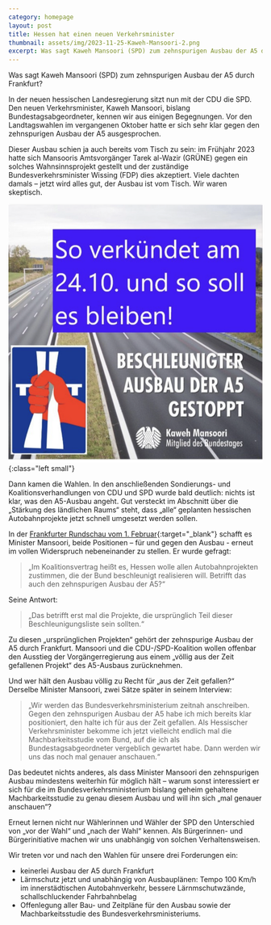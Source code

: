 ```yaml
---
category: homepage
layout: post
title: Hessen hat einen neuen Verkehrsminister
thumbnail: assets/img/2023-11-25-Kaweh-Mansoori-2.png
excerpt: Was sagt Kaweh Mansoori (SPD) zum zehnspurigen Ausbau der A5 durch Frankfurt?
---
```

Was sagt Kaweh Mansoori (SPD) zum zehnspurigen Ausbau der A5 durch Frankfurt?

In der neuen hessischen Landesregierung sitzt nun mit der CDU die SPD. Den neuen Verkehrsminister, Kaweh Mansoori, bislang Bundestagsabgeordneter, kennen wir aus einigen Begegnungen. Vor den Landtagswahlen im vergangenen Oktober hatte er sich sehr klar gegen den zehnspurigen Ausbau der A5 ausgesprochen. 

Dieser Ausbau schien ja auch bereits vom Tisch zu sein: im Frühjahr 2023 hatte sich Mansooris Amtsvorgänger Tarek al-Wazir (GRÜNE) gegen ein solches Wahnsinnsprojekt gestellt und der zuständige Bundesverkehrsminister Wissing (FDP) dies akzeptiert. 
Viele dachten damals – jetzt wird alles gut, der Ausbau ist vom Tisch. Wir waren skeptisch. 

![Beschleunigter Ausbau der A5 gestoppt? So sicher ist das nicht!](/assets/img/2023-11-25-Kaweh-Mansoori.png){:class="left small"}

Dann kamen die Wahlen. In den anschließenden Sondierungs- und Koalitionsverhandlungen von CDU und SPD wurde bald deutlich: nichts ist klar, was den A5-Ausbau angeht. Gut versteckt im Abschnitt über die „Stärkung des ländlichen Raums“ steht, dass „alle“ geplanten hessischen Autobahnprojekte jetzt schnell umgesetzt werden sollen. 

In der [Frankfurter Rundschau vom 1. Februar](https://www.fr.de/rhein-main/landespolitik/hessens-wirtschaftsminister-kaweh-mansoori-es-gibt-eine-grosse-erwartungshaltung-92807090.html){:target="_blank"} schafft es Minister Mansoori, beide Positionen – für und gegen den Ausbau -  erneut im vollen Widerspruch nebeneinander zu stellen. Er wurde gefragt:

> „Im Koalitionsvertrag heißt es, Hessen wolle allen Autobahnprojekten zustimmen, die der Bund beschleunigt realisieren will. Betrifft das auch den zehnspurigen Ausbau der A5?“

Seine Antwort: 

> „Das betrifft erst mal die Projekte, die ursprünglich Teil dieser Beschleunigungsliste sein sollten.“

Zu diesen „ursprünglichen Projekten“ gehört der zehnspurige Ausbau der A5 durch Frankfurt. 
Mansoori und die CDU-/SPD-Koalition wollen offenbar den Ausstieg der Vorgängerregierung aus einem „völlig aus der Zeit gefallenen Projekt“ des A5-Ausbaus zurücknehmen.

Und wer hält den Ausbau völlig zu Recht für „aus der Zeit gefallen?“ Derselbe Minister Mansoori, zwei Sätze später in seinem Interview:

> „Wir werden das Bundesverkehrsministerium zeitnah anschreiben. Gegen den zehnspurigen Ausbau der A5 habe ich mich bereits klar positioniert, den halte ich für aus der Zeit gefallen. Als Hessischer Verkehrsminister bekomme ich jetzt vielleicht endlich mal die Machbarkeitsstudie vom Bund, auf die ich als Bundestagsabgeordneter vergeblich gewartet habe. Dann werden wir uns das noch mal genauer anschauen.“

Das bedeutet nichts anderes, als dass Minister Mansoori den zehnspurigen Ausbau mindestens weiterhin für möglich hält – warum sonst interessiert er sich für die im Bundesverkehrsministerium bislang geheim gehaltene Machbarkeitsstudie zu genau diesem Ausbau und will ihn sich „mal genauer anschauen“?

Erneut lernen nicht nur Wählerinnen und Wähler der SPD den Unterschied von „vor der Wahl“ und „nach der Wahl“ kennen. Als Bürgerinnen- und Bürgerinitiative machen wir uns unabhängig von solchen Verhaltensweisen. 

Wir treten vor und nach den Wahlen für unsere drei Forderungen ein:
- keinerlei Ausbau der A5 durch Frankfurt
- Lärmschutz jetzt und unabhängig von Ausbauplänen: Tempo 100 Km/h im innerstädtischen Autobahnverkehr, bessere Lärnmschutwzände, schallschluckender Fahrbahnbelag
- Offenlegung aller Bau- und Zeitpläne für den Ausbau sowie der Machbarkeitsstudie des Bundesverkehrsministeriums. 